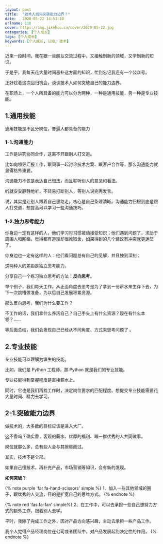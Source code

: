 ```yaml
---
layout: post
title:  "技术人如何突破能力边界？"
date:   2020-05-22 14:53:10
urlname: 118
cover: https://img.jikehou.cn/cover/2020-05-22.jpg
categories: [个人成长]
tags: [个人成长]
keywords: [个人成长, 认知, 技术]
---
```

近来一段时间，我在跟一些朋友交流过程中，又接触到新的领域，又学到新的知识。

于是乎，我每天花大量时间恶补这方面的知识，忙到忘记我还有一个公众号。

正好趁着这次回归机会，谈谈技术人如何突破自己的能力边界。

在职场上，一个人所具备的能力可以分为两种，一种是通用技能，另一种是专业技能。
<!-- more -->
## 1.通用技能
通用技能是不区分岗位，普遍人都具备的能力

### 1-1.沟通能力
工作是讲究协同合作，这离不开跟别人打交道。

比如向领导汇报工作，跟同事一起讨论技术方案、跟客户合作等，那么沟通能力就显得格外重要。

沟通能力不仅是表达自己想法，而且聆听别人的意见和看法。

听就安安静静地听，不轻易打断别人，等别人说完再发言。

说，其实是让别人跟着自己思路走，核心是自己条理清晰。沟通能力归根到底是跟人打交道，想提高可以学习一些沟通技巧。

### 1-2.独力思考能力
你身边一定有这样的人，他们学习时习惯被动接受知识；他们遇到问题了，求助于周围人和网络，觉得都有道理却很难取舍，如果得到的几个建议有冲突就更迷茫了。

你身边也一定有这样的人：他们看问题总有自己的见解，并且独到深刻；

这两种人的差距是独立思考能力。

分享自己一个练习独立思考的方法：**反向思考**。

举个例子，我们每天工作，从正面角度去思考是为了拿到一份薪水来生存下去，为下一次跳槽做准备，为以后自己发展积累资源。

那么反向思考，我们为什么要工作？

不工作的话，我们拿什么养活自己？自己手头上有什么资源？现在有什么本领？……

等后面总结，我们会发现自己已经从不同角度、方式来思考问题了 。

## 2.专业技能

专业技能可以理解为谋生的技能。

比如，我们是 Python 工程师，那 Python 就是我们的专业技能。

专业技能得到掌握程度是直接薪水上。

同时，它也是我们再找工作时，决定岗位要求的匹配程度。想提交专业技能需要花大量时间、精力去学习。

## 2-1.突破能力边界

做技术的，大多数的目标应该是进入大厂。

这不香吗？确实香，客观的薪水、优厚的福利、跟一群优秀的人共同做事。

岗位就那么多，总有些人会与其擦肩而过。

其实，技术不是全部。

如果自己懂技术，再补充产品，市场营销等知识，会有新的发现。

**如何突破？**

{% note purple 'far fa-hand-scissors' simple %}
1、加入一些其他领域的圈子，跟优秀的人交流，目的是扩宽自己的思维方式。
{% endnote %}

{% note red 'fas fa-fan' simple%}
2、在工作中，可以去承担一些自己想努力方式的额外工作，跟着别人去学。

平时，我除了完成工作之外，因对产品方向感兴趣，主动去承担一些产品工作。

我个人觉得产品经理岗位在公司或者团队中，对产品发展起到决定性的作用。
{% endnote %}